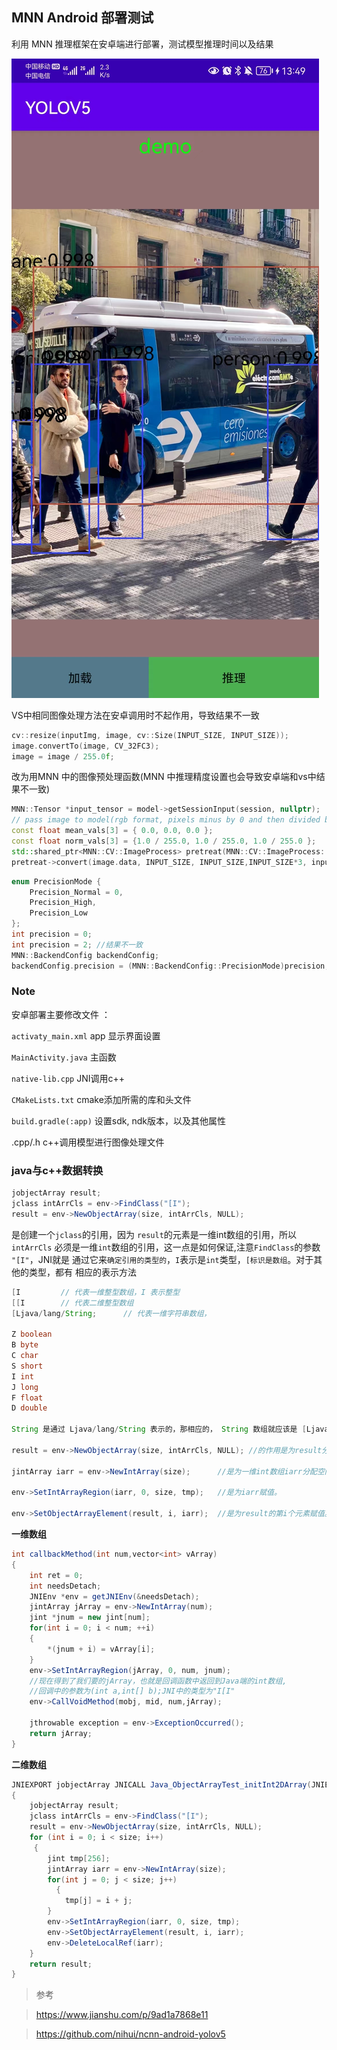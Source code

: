## MNN Android 部署测试

利用 MNN 推理框架在安卓端进行部署，测试模型推理时间以及结果 

![](https://github.com/youngx123/android_mnn/blob/master/YOLOV5/result.jpg?raw=true)

VS中相同图像处理方法在安卓调用时不起作用，导致结果不一致
```C++
cv::resize(inputImg, image, cv::Size(INPUT_SIZE, INPUT_SIZE));
image.convertTo(image, CV_32FC3);
image = image / 255.0f;
```
改为用MNN 中的图像预处理函数(MNN 中推理精度设置也会导致安卓端和vs中结果不一致)
```c++
MNN::Tensor *input_tensor = model->getSessionInput(session, nullptr);
// pass image to model(rgb format, pixels minus by 0 and then divided by 255.0)
const float mean_vals[3] = { 0.0, 0.0, 0.0 };
const float norm_vals[3] = {1.0 / 255.0, 1.0 / 255.0, 1.0 / 255.0 };
std::shared_ptr<MNN::CV::ImageProcess> pretreat(MNN::CV::ImageProcess::create(MNN::CV::BGR, MNN::CV::RGB, mean_vals, 3, norm_vals, 3));
pretreat->convert(image.data, INPUT_SIZE, INPUT_SIZE,INPUT_SIZE*3, input_tensor);
```

```c++
enum PrecisionMode {
    Precision_Normal = 0,
    Precision_High,
    Precision_Low
};
int precision = 0;
int precision = 2; //结果不一致
MNN::BackendConfig backendConfig;
backendConfig.precision = (MNN::BackendConfig::PrecisionMode)precision;
```
### Note
安卓部署主要修改文件 ： 

`activaty_main.xml` app 显示界面设置 

`MainActivity.java` 主函数

`native-lib.cpp`  JNI调用c++ 

`CMakeLists.txt`  cmake添加所需的库和头文件

`build.gradle(:app)` 设置sdk, ndk版本，以及其他属性

.cpp/.h  c++调用模型进行图像处理文件

### java与c++数据转换
```java
jobjectArray result;
jclass intArrCls = env->FindClass("[I");
result = env->NewObjectArray(size, intArrCls, NULL);
```

是创建一个`jclass`的引用，因为 `result`的元素是一维int数组的引用，所以`intArrCls`
必须是一维`int`数组的引用，这一点是如何保证,注意`FindClass`的参数 `"[I"`，JNI就是
通过它来`确定引用的类型的`，`I`表示是`int`类型，`[标识是数组`。对于其他的类型，都有
相应的表示方法

```java
[I         // 代表一维整型数组，I 表示整型
[[I        // 代表二维整型数组
[Ljava/lang/String;      // 代表一维字符串数组，

Z boolean
B byte
C char
S short
I int
J long
F float
D double

String 是通过 Ljava/lang/String 表示的，那相应的， String 数组就应该是 [Ljava/lang/String;

result = env->NewObjectArray(size, intArrCls, NULL); //的作用是为result分配空间

jintArray iarr = env->NewIntArray(size);      //是为一维int数组iarr分配空间。

env->SetIntArrayRegion(iarr, 0, size, tmp);   //是为iarr赋值。

env->SetObjectArrayElement(result, i, iarr);  //是为result的第i个元素赋值。
```

__一维数组__
```java
int callbackMethod(int num,vector<int> vArray)
{
    int ret = 0;
    int needsDetach;
    JNIEnv *env = getJNIEnv(&needsDetach);
    jintArray jArray = env->NewIntArray(num);
    jint *jnum = new jint[num];
    for(int i = 0; i < num; ++i)
    {
        *(jnum + i) = vArray[i];
    }
    env->SetIntArrayRegion(jArray, 0, num, jnum);
	//现在得到了我们要的jArray，也就是回调函数中返回到Java端的int数组,
	//回调中的参数为(int a,int[] b);JNI中的类型为"I[I"
    env->CallVoidMethod(mobj, mid, num,jArray);

    jthrowable exception = env->ExceptionOccurred();
    return jArray;
}
```

__二维数组__
```JAVA
JNIEXPORT jobjectArray JNICALL Java_ObjectArrayTest_initInt2DArray(JNIEnv *env, jclass cls, int size)
{
    jobjectArray result;
    jclass intArrCls = env->FindClass("[I");
    result = env->NewObjectArray(size, intArrCls, NULL);
    for (int i = 0; i < size; i++)
	 {
        jint tmp[256];
        jintArray iarr = env->NewIntArray(size);
        for(int j = 0; j < size; j++) 
		  {
            tmp[j] = i + j;
        }
        env->SetIntArrayRegion(iarr, 0, size, tmp);
        env->SetObjectArrayElement(result, i, iarr);
        env->DeleteLocalRef(iarr);
    }
    return result; 
}
```

>参考

>https://www.jianshu.com/p/9ad1a7868e11

>https://github.com/nihui/ncnn-android-yolov5